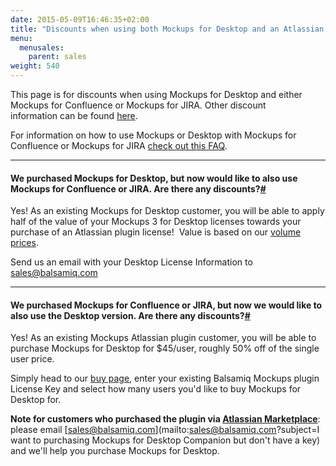 ```yaml
---
date: 2015-05-09T16:46:35+02:00
title: "Discounts when using both Mockups for Desktop and an Atlassian plugin version"
menu:
  menusales:
    parent: sales
weight: 540
---
```


This page is for discounts when using Mockups for Desktop and either Mockups for Confluence or Mockups for JIRA. Other discount information can be found [here](http://support.balsamiq.com/customer/portal/articles/1485301).

For information on how to use Mockups or Desktop with Mockups for Confluence or Mockups for JIRA [check out this FAQ](http://support.balsamiq.com/customer/portal/articles/969255).

* * *

#### We purchased Mockups for Desktop, but now would like to also use Mockups for Confluence or JIRA. Are there any discounts?[#](#desktop2plugin)

Yes! As an existing Mockups for Desktop customer, you will be able to apply half of the value of your Mockups 3 for Desktop licenses towards your purchase of an Atlassian plugin license!  Value is based on our [volume prices](https://balsamiq.com/buy/#dv).

Send us an email with your Desktop License Information to [sales@balsamiq.com](mailto:sales@balsamiq.com?subject=Upgrading%20from%20Desktop%20to%20a%20Plugin)

* * *

#### We purchased Mockups for Confluence or JIRA, but now we would like to also use the Desktop version. Are there any discounts?[#](#plugin2desktop)

Yes! As an existing Mockups Atlassian plugin customer, you will be able to purchase Mockups for Desktop for $45/user, roughly 50% off of the single user price.

Simply head to our [buy page](https://balsamiq.com/buy/#dc), enter your existing Balsamiq Mockups plugin License Key and select how many users you'd like to buy Mockups for Desktop for.

**Note for customers who purchased the plugin via [Atlassian Marketplace](http://support.balsamiq.com/customer/portal/articles/542517)**: please email [sales@balsamiq.com](mailto:sales@balsamiq.com?subject=I want to purchasing Mockups for Desktop Companion but don't have a key) and we'll help you purchase Mockups for Desktop.